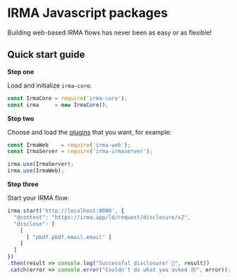 # IRMA Javascript packages

Building web-based IRMA flows has never been as easy or as flexible!

## Quick start guide

__Step one__

Load and initialize `irma-core`:

```javascript
const IrmaCore = require('irma-core');
const irma     = new IrmaCore();
```

__Step two__

Choose and load the [plugins](https://github.com/privacybydesign/irma-js-packages/tree/master/plugins)
that you want, for example:

```javascript
const IrmaWeb    = require('irma-web');
const IrmaServer = require('irma-irmaserver');

irma.use(IrmaServer);
irma.use(IrmaWeb);
```

__Step three__

Start your IRMA flow:

```javascript
irma.start('http://localhost:8088', {
  "@context": "https://irma.app/ld/request/disclosure/v2",
  "disclose": [
    [
      [ "pbdf.pbdf.email.email" ]
    ]
  ]
})
.then(result => console.log("Successful disclosure! 🎉", result))
.catch(error => console.error("Couldn't do what you asked 😢", error));
```
